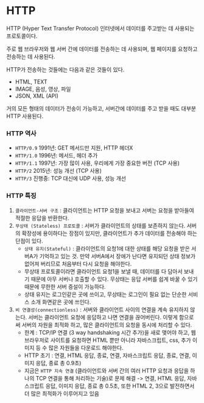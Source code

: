 # HTTP
HTTP (Hyper Text Transfer Protocol) 인터넷에서 데이터를 주고받는 데 사용되는 프로토콜이다.

주로 웹 브라우저와 웹 서버 간에 데이터를 전송하는 데 사용되며, 웹 페이지를 요청하고 전송하는 데 사용된다.

HTTP가 전송하는 것들에는 다음과 같은 것들이 있다.
- HTML, TEXT
- IMAGE, 음성, 영상, 파일
- JSON, XML (API)

거의 모든 형태의 데이터가 전송이 가능하고, 서버간에 데이터를 주고 받을 때도 대부분 HTTP 사용된다.

### HTTP 역사
- `HTTP/0.9` 1991년: GET 메서드만 지원, HTTP 헤더X
- `HTTP/1.0` 1996년: 메서드, 헤더 추가
- `HTTP/1.1` 1997년: 가장 많이 사용, 우리에게 가장 중요한 버전 (TCP 사용)
- `HTTP/2` 2015년: 성능 개선 (TCP 사용)
- `HTTP/3` 진행중: TCP 대신에 UDP 사용, 성능 개선

### HTTP 특징
1. `클라이언트-서버 구조` : 클라이언트는 HTTP 요청을 보내고 서버는 요청을 받아들여 적절한 응답을 반환한다.
2. `무상태 (Stateless) 프로토콜` : 서버가 클라이언트의 상태를 보존하지 않는다. 서버의 확장성에 용이하다는 장점이 있지만, 클라이언트가 추가 데이터를 전송해야 하는 단점이 있다.
   - `상태 유지(Stateful)` : 클라이언트의 요청1에 대한 상태를 해당 요청을 받은 서버A가 기억하고 있는 것. 만약 서버A에서 장애가 난다면 유지되던 상태 정보가 없어져 버리므로 처음부터 다시 요청을 해야한다.
   - 무상태 프로토콜이라면 클라이언트 요청1을 보낼 때, 데이터를 다 담아서 보내기 때문에 아무 서버나 호출할 수 있다. 무상태는 응답 서버를 쉽게 바꿀 수 있기 때문에 무한한 서버 증설이 가능하다.
   - 상태 유지는 로그인같은 곳에 쓰이고, 무상태는 로그인이 필요 없는 단순한 서비스 소개 화면같은 곳에 쓰인다.
3. `비 연결성(connectionless)` : 서버와 클라이언트 사이의 연결을 계속 유지하지 않는다. 서버는 클라이언트 요청에 응답하고 나면 연결을 끊어버린다. 이렇게 함으로써 서버의 자원을 최적화 하고, 많은 클라이언트의 요청을 동시에 처리할 수 있다.
   - 한계 : TCP/IP 연결 (3 way handshaking 시간 추가)을 새로 맺어야 하고, 웹 브라우저로 사이트를 요청하면 HTML 뿐만 아니라 자바스크립트, css, 추가 이미지 등 수 많은 자원들을 다운로드 해야한다.
   - HTTP 초기 : 연결, HTML 응답, 종료, 연결, 자바스크립트 응답, 종료, 연결, 이미지 응답, 종료 총 0.9초)
   - 지금은 `HTTP 지속 연결` (클라이언트와 서버 간의 여러 HTTP 요청과 응답을 하나의 TCP 연결을 통해 처리하는 기술)로 문제 해결 -> 연결, HTML 응답, 자바스크립트 응답, 이미지 응답, 종료 총 0.5초, 또한 HTML 2, 3으로 발전하면서 더 많은 최적화가 이루어지고 있음
